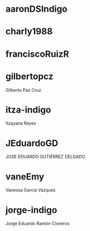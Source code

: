 # aaronDSIndigo


# charly1988


# franciscoRuizR


# gilbertopcz
Gilberto Paz Cruz

# itza-indigo
Itzayana Reyes

# JEduardoGD
JOSE EDUARDO GUTIÉRREZ DELGADO

# vaneEmy
Vanessa Garcia Vazquez

# jorge-indigo
Jorge Eduardo Ramón Cisneros

